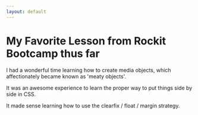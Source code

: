 ```yaml
---
layout: default
---
```


# My Favorite Lesson from Rockit Bootcamp thus far

I had a wonderful time learning how to create media objects,
which affectionately became known as 'meaty objects'.

It was an awesome experience to learn the proper way to put things 
side by side in CSS.

It made sense learning how to use the clearfix / float  / margin strategy.


